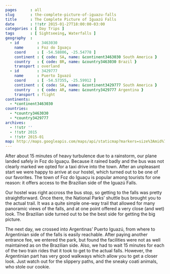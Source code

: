 ```yaml
---
pages      : all
slug       : the-complete-picture-of-iguazu-falls
title      : The Complete Picture of Iguazú Falls
date       : !!str 2015-01-27T18:00:00-03:00
categories : [ Day Trips ]
tags       : [ Sightseeing, Waterfalls ]
geography  :
  - id        : 3463030
    name      : Foz do Iguaçu
    coord     : [ -54.58806, -25.54778 ]
    continent : { code: SA, name: &continent3463030 South America }
    country   : { code: BR, name: &country3463030 Brazil }
    transport : overland
  - id        : 3429777
    name      : Puerto Iguazú
    coord     : [ -54.57355, -25.59912 ]
    continent : { code: SA, name: &continent3429777 South America }
    country   : { code: AR, name: &country3429777 Argentina }
    transport : flight
continents:
  - *continent3463030
countries:
  - *country3463030
  - *country3429777
archives:
  - !!str ''
  - !!str 2015
  - !!str 2015-01
map: http://maps.googleapis.com/maps/api/staticmap?markers=size%3Amid%7C-25.54778%2C-54.58806%7C-25.59912%2C-54.57355&path=color%3A0xFF0000FF%7Cweight%3A3%7C-25.54778%2C-54.58806%7C-25.59912%2C-54.57355&size=480x270&style=feature%3Alandscape%7Celement%3Ageometry.fill%7Chue%3A0x2E0854%7Clightness%3A-2%7Cgamma%3A0.25&style=feature%3Awater%7Celement%3Ageometry.fill%7Ccolor%3A0xEBDAFC&style=feature%3Aadministrative%7Celement%3Ageometry.fill%7Cvisibility%3Aoff&style=element%3Ageometry.stroke%7Cvisibility%3Aoff&zoom=
---
```


After about 15 minutes of heavy turbulence due to a rainstorm, our plane landed safely in Foz do Iguaçu. Because it rained badly and the bus was not clearly marked we opted for a taxi drive into the town. After an unpleasant start we were happy to arrive at our hostel, which turned out to be one of our favorites. The town of Foz do Iguaçu is popular among tourists for one reason: it offers access to the Brazilian side of the Iguazú Falls.

Our hostel was right accross the bus stop, so getting to the falls was pretty straightforward. Once there, the National Parks’ shuttle bus brought you to the actual trail. It was a quite simple one-way trail that allowed for many panoramic views of the falls, and at one point offered a very close (and wet) look. The Brazilian side turned out to be the best side for getting the big picture.

The next day, we crossed into Argentinas’ Puerto Iguazú, from where to Argentinian side of the falls is easily reachable. After paying another entrance fee, we entered the park, but found the facilities were not as well maintained as on the Brazilian side. Also, we had to wait 15 minutes for each of the two train rides that it took to get to the actual falls. However, the Argentinian part has very good walkways which allow you to get a closer look. Just watch out for the slippery paths, and the sneaky coati animals, who stole our cookie.